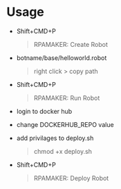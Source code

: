 # Usage

* Shift+CMD+P
    > RPAMAKER: Create Robot


* botname/base/helloworld.robot 
    > right click > copy path

* Shift+CMD+P
    > RPAMAKER: Run Robot

* login to docker hub
* change DOCKERHUB_REPO value
* add privilages to deploy.sh
    > chmod +x deploy.sh

* Shift+CMD+P
    > RPAMAKER: Deploy Robot
